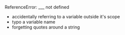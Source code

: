 ReferenceError: ___ not defined
- accidentally referring to a variable outside it's scope
- typo a variable name
- forgetting quotes around a string